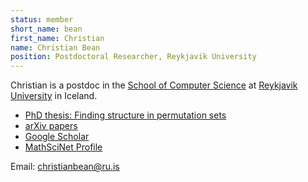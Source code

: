 ```yaml
---
status: member
short_name: bean
first_name: Christian
name: Christian Bean
position: Postdoctoral Researcher, Reykjavik University
---
```

Christian is a postdoc in the [School of Computer Science](https://en.ru.is/scs/) at [Reykjavik University](https://en.ru.is) in Iceland.

- [PhD thesis: Finding structure in permutation sets](http://hdl.handle.net/1946/31663)
- [arXiv papers](http://arxiv.org/a/bean_c_1)
- [Google Scholar](https://scholar.google.is/citations?user=_Jvo1bEAAAAJ&hl=en)
- [MathSciNet Profile](https://mathscinet.ams.org/mathscinet/MRAuthorID/1146492)

Email: christianbean@ru.is
